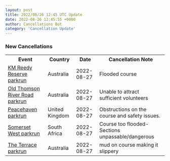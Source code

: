 ```yaml
---
layout: post
title: 2022/08/26 12:45 UTC Update
date: 2022-08-26 12:45:55 +0000
author: Cancellations Bot
category: 'Cancellation Update'
---
```


<h3>New Cancellations</h3>
<div class='hscrollable'>
<table style='width: 100%'>
    <tr>
        <th>Event</th>
        <th>Country</th>
        <th>Date</th>
        <th>Cancellation Note</th>
    </tr>
    <tr>
        <td><a href="https://www.parkrun.com.au/kmreedyreserve">KM Reedy Reserve parkrun</a></td>
        <td>Australia</td>
        <td>2022-08-27</td>
        <td>Flooded course</td>
    </tr>
    <tr>
        <td><a href="https://www.parkrun.com.au/oldthomsonriverroad">Old Thomson River Road parkrun</a></td>
        <td>Australia</td>
        <td>2022-08-27</td>
        <td>Unable to attract sufficient volunteers</td>
    </tr>
    <tr>
        <td><a href="https://www.parkrun.org.uk/peacehaven">Peacehaven parkrun</a></td>
        <td>United Kingdom</td>
        <td>2022-08-27</td>
        <td>Obstructions on the course and safety issues.</td>
    </tr>
    <tr>
        <td><a href="https://www.parkrun.co.za/somersetwest">Somerset West parkrun</a></td>
        <td>South Africa</td>
        <td>2022-08-27</td>
        <td>Course too flooded-Sections unpassable/dangerous</td>
    </tr>
    <tr>
        <td><a href="https://www.parkrun.com.au/theterrace">The Terrace parkrun</a></td>
        <td>Australia</td>
        <td>2022-08-27</td>
        <td>mud on course making it slippery</td>
    </tr>
</table>
</div>
